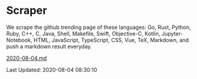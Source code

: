# Scraper

We scrape the github trending page of these languages: Go, Rust, Python, Ruby, C++, C, Java, Shell, Makefile, Swift, Objective-C, Kotlin, Jupyter-Notebook, HTML, JavaScript, TypeScript, CSS, Vue, TeX, Markdown, and push a markdown result everyday.

[2020-08-04.md](https://github.com/yangwenmai/github-trending-backup/blob/master/2020-08-04.md)

Last Updated: 2020-08-04 08:30:10